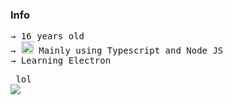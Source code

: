 
### Info
<pre>
→ 16 years old 
→ <img src="https://upload.wikimedia.org/wikipedia/commons/thumb/4/4c/Typescript_logo_2020.svg/512px-Typescript_logo_2020.svg.png"  alt="drawing" width="20"/> Mainly using Typescript and Node JS
→ Learning Electron
</pre>


<pre> lol 
<img
  align="center"
  src="https://github-readme-stats.vercel.app/api/?username=renotify&theme=dracula"
/>
  </pre>
